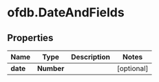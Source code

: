 # ofdb.DateAndFields

## Properties

Name | Type | Description | Notes
------------ | ------------- | ------------- | -------------
**date** | **Number** |  | [optional] 


